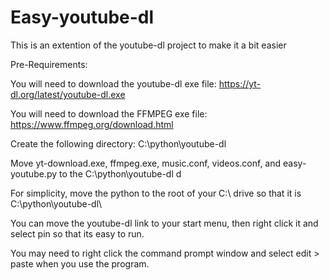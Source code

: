 # Easy-youtube-dl
This is an extention of the youtube-dl project to make it a bit easier

Pre-Requirements:

You will need to download the youtube-dl exe file:
https://yt-dl.org/latest/youtube-dl.exe

You will need to download the FFMPEG exe file:
https://www.ffmpeg.org/download.html

Create the following directory:
C:\python\youtube-dl

Move yt-download.exe, ffmpeg.exe, music.conf, videos.conf, and easy-youtube.py to the C:\python\youtube-dl d



For simplicity, move the python to the root of your C:\ drive so that it is C:\python\youtube-dl\

You can move the youtube-dl link to your start menu, then right click it and select pin so that its easy to run.

You may need to right click the command prompt window and select edit > paste when you use the program. 
